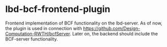 # lbd-bcf-frontend-plugin
 
Frontend implementation of BCF functionality on the lbd-server.
As of now, the plugin is used in connection with https://github.com/Design-Computation-RWTH/bcfServer.
Later on, the backend should include the BCF-server functionality.
